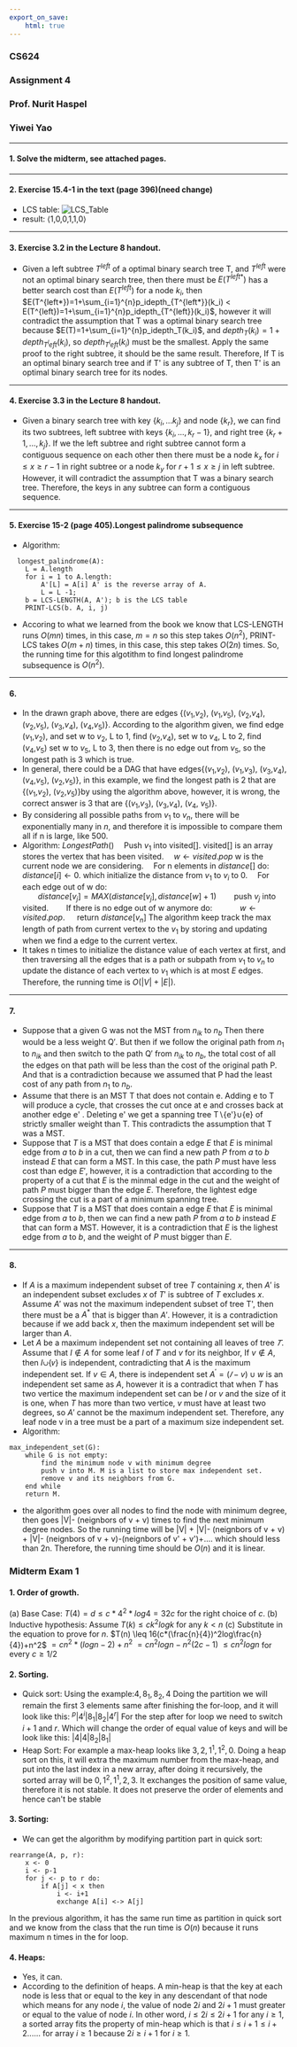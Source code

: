 ```yaml
---
export_on_save:
    html: true
---
```

### CS624
### Assignment 4
### Prof. Nurit Haspel
### Yiwei Yao
---
#### 1. Solve the midterm, see attached pages.
---
#### 2. Exercise 15.4-1 in the text (page 396)(need change)
* LCS table: 
    ![LCS_Table](LCS_table.JPG)
* result: ⟨1,0,0,1,1,0⟩
---
#### 3. Exercise 3.2 in the Lecture 8 handout.
* Given a left subtree $T^{left}$ of a optimal binary search tree T, and $T^{left}$ were not an optimal binary search tree, then there must be $E(T^{left*})$ has a better search cost than $E(T^{left})$ for a node $k_i$, then $E(T^{left*})=1+\sum_{i=1}^{n}p_idepth_{T^{left*}}(k_i) < E(T^{left})=1+\sum_{i=1}^{n}p_idepth_{T^{left}}(k_i)$, however it will contradict the assumption that T was a optimal binary search tree because $E(T)=1+\sum_{i=1}^{n}p_idepth_T(k_i)$, and $depth_T(k_i)=1+depth_{T^left}(k_i)$, so $depth_{T^left}(k_i)$ must be the smallest. Apply the same proof to the right subtree, it should be the same result. Therefore, If T is an optimal binary search tree and if T' is any subtree of T, then T' is an optimal binary search tree for its nodes.
---
#### 4. Exercise 3.3 in the Lecture 8 handout.
* Given a binary search tree with key {$k_i,...k_j$} and node {$k_r$}, we can find its two subtrees, left subtree with keys {$k_i,...,k_r-1$}, and right tree {$k_r+1,...,k_j$}. If we the left subtree and right subtree cannot form a contiguous sequence on each other then there must be a node $k_x$ for $i\leq x\geq r-1$ in right subtree or a node $k_y$ for $r+1\leq x\geq j$ in left subtree. However, it will contradict the assumption that T was a binary search tree. Therefore, the keys in any subtree can form a contiguous sequence.
---
#### 5. Exercise 15-2 (page 405).Longest palindrome subsequence
* Algorithm:
```
  longest_palindrome(A):
    L = A.length
    for i = 1 to A.length:
        A'[L] = A[i] A' is the reverse array of A.
        L = L -1;
    b = LCS-LENGTH(A, A'); b is the LCS table
    PRINT-LCS(b. A, i, j)
```
* Accoring to what we learned from the book we know that LCS-LENGTH runs $O(mn)$ times, in this case, $m=n$ so this step takes $O(n^2)$, PRINT-LCS takes $O(m+n)$ times, in this case, this step takes $O(2n)$ times. So, the running time for this algotithm to find longest palindrome subsequence is $O(n^2)$. 
---
#### 6.
* In the drawn graph above, there are edges {($v_1$,$v_2$), ($v_1$,$v_5$), ($v_2$,$v_4$), ($v_2$,$v_5$), ($v_3$,$v_4$), ($v_4$,$v_5$)}. According to the algorithm given, we find edge ($v_1$,$v_2$), and set w to $v_2$, L to $1$, find ($v_2$,$v_4$), set w to $v_4$, L to $2$, find ($v_4$,$v_5$) set w to $v_5$, L to $3$, then there is no edge out from $v_5$, so the longest path is $3$ which is true.
* In general, there could be a DAG that have edges{($v_1$,$v_2$), ($v_1$,$v_3$), ($v_3$,$v_4$), ($v_4$,$v_5$), ($v_2$,$v_5$)}, in this example, we find the longest path is $2$ that are {($v_1$,$v_2$), ($v_2$,$v_5$)}by using the algorithm above, however, it is wrong, the correct answer is $3$ that are {($v_1$,$v_3$), ($v_3$,$v_4$), ($v_4$, $v_5$)}.
* By considering all possible paths from $v_1$ to $v_n$, there will be exponentially many in $n$, and therefore it is impossible to compare them all if n is large, like $500$.
* Algorithm: 
$LongestPath()$
&emsp;Push $v_1$ into visited[]. visited[] is an array stores the vertex that has been visited.
&emsp;$w \leftarrow visited.pop$ w is the current node we are considering.
&emsp;For n elements in $distance[]$ do:
&emsp;&emsp;$distance[i] \leftarrow 0$. which initialize the distance from $v_1$ to $v_i$ to 0.
&emsp;For each edge out of w do:   
&emsp;&emsp;$distance[v_j]=MAX(distance[v_j], distance[w]+1)$
&emsp;&emsp;push $v_j$ into visited.
&emsp;&emsp;If there is no edge out of w anymore do:
&emsp;&emsp;&emsp; $w \leftarrow visited.pop$.
&emsp; return $distance[v_n]$
The algorithm keep track the max length of path from current vertex to the $v_1$ by storing and updating when we find a edge to the current vertex.
* It takes n times to initialize the distance value of each vertex at first, and then traversing all the edges that is a path or subpath from $v_1$ to $v_n$ to update the distance of each vertex to $v_1$ which is at most $E$ edges. Therefore, the running time is $O(|V|+|E|)$.
---
#### 7.
* Suppose that a given G was not the MST from $n_{ik}$ to $n_b$ Then there would be a less weight Q′. But then if we follow the original path from $n_1$ to $n_{ik}$ and then switch to the path Q′ from $n_{ik}$ to $n_b$, the total cost of all the edges on that path will be less than the cost of the original path P. And that is a contradiction because we assumed that P had the least cost of any path from $n_1$ to $n_b$.
* Assume that there is an MST T that does not contain e. Adding e to T will produce a cycle, that crosses the cut once at e and crosses back at another edge e' . Deleting e' we get a spanning tree T∖{e'}∪{e} of strictly smaller weight than T. This contradicts the assumption that T was a MST. 
* Suppose that $T$ is a MST that does contain a edge $E$ that $E$ is minimal edge from $a$ to $b$ in a cut, then we can find a new path $P$ from $a$ to $b$ instead $E$ that can form a MST. In this case, the path $P$ must have less cost than edge $E'$, however, it is a contradiction that according to the property of a cut that $E$ is the minmal edge in the cut and the weight of path $P$ must bigger than the edge $E$. Therefore, the lightest edge crossing the cut is a part of a minimum spanning tree.
* Suppose that $T$ is a MST that does contain a edge $E$ that $E$ is minimal edge from $a$ to $b$, then we can find a new path $P$ from $a$ to $b$ instead $E$ that can form a MST. However, it is a contradiction that $E$ is the lighest edge from $a$ to $b$, and the weight of $P$ must bigger than $E$.
---
#### 8.
* If $A$ is a maximum independent subset of tree $T$ containing $x$, then $A'$ is an independent subset excludes $x$ of $T'$ is subtree of $T$ excludes $x$. Assume $A'$ was not the maximum independent subset of tree T', then there must be a $A^*$ that is bigger than $A'$. However, it is a contradiction because if we add back $x$, then the maximum independent set will be larger than $A$.
* Let $A$ be a maximum independent set not containing all leaves of tree $𝑇$. Assume that $l\notin A$ for some leaf $l$ of 𝑇 and $v$ for its neighbor, If $v\notin A$, then 𝐼∪{𝑣} is independent, contradicting that $A$ is the maximum independent set. If $v\in A$, there is independent set $A^′=(𝐼-v)\cup {w}$ is an independent set same as $A$, however it is a contradict that when $T$ has two vertice the maximum independent set can be $l$ or $v$ and the size of it is one, when $T$ has more than two vertice, $v$ must have at least two degrees, so $A'$ cannot be the maximum independent set. Therefore, any leaf node v in a tree must be a part of a maximum size independent set.
* Algorithm:
```
max_independent_set(G): 
    while G is not empty:
        find the minimum node v with minimum degree
        push v into M. M is a list to store max independent set.
        remove v and its neighbors from G.
    end while
    return M.
```
* the algorithm goes over all nodes to find the node with minimum degree, then goes |V|- (neignbors of v + v) times to find the next minimum degree nodes. So the running time will be |V| + |V|- (neignbors of v + v) + |V|- (neignbors of v + v)-(neignbors of v' + v')+.... which should less than 2n. Therefore, the running time should be $O(n)$ and it is linear.
<div style="page-break-after: always;"></div>

### Midterm Exam 1 
#### 1. Order of growth.
(a) Base Case: $T(4) = d \leq c*4^2*log4=32c$ for the right choice of $c$.
(b) Inductive hypothesis: Assume $T(k) \leq ck^2logk$ for any $k < n$
(c) Substitute  in the equation to prove for $n$.
$T(n) \leq 16(c*(\frac{n}{4})^2log\frac{n}{4})+n^2$
$=cn^2*(logn-2)+n^2$
$=cn^2logn-n^2(2c-1)$
$\leq cn^2logn$ for every $c\geq 1/2$
#### 2. Sorting.
* Quick sort:
Using the example:$4,8_1,8_2,4$
Doing the partition we will remain the first 3 elements same after finishing the for-loop, and it will look like this:
$^p|4^i|8_1|8_2|4^r|$
For the step after for loop we need to switch $i+1$ and $r$. Which will change the order of equal value of keys and will be look like this:
$|4|4|8_2|8_1|$
* Heap Sort:
For example a max-heap looks like 
$3, 2, 1^1, 1^2, 0$. Doing a heap sort on this, it will extra the maximum number from the max-heap, and put into the last index in a new array, after doing it recursively, the sorted array will be $0, 1^2, 1^1, 2, 3$. It exchanges the position of same value, therefore it is not stable.
It does not preserve the order of elements and hence can't be stable
#### 3. Sorting:
* We can get the algorithm by modifying partition part in quick sort:
```
rearrange(A, p, r):
    x <- 0
    i <- p-1
    for j <- p to r do:
        if A[j] < x then
            i <- i+1
            exchange A[i] <-> A[j]
```
In the previous algorithm, it has the same run time as partition in quick sort and we know from the class that the run time is $O(n)$ because it runs maximum n times in the for loop.
#### 4. Heaps:
* Yes, it can.
* According to the definition of heaps. A min-heap is that the key at each node is less that or equal to the key in any descendant of that node which means for any node $i$, the value of node $2i$ and $2i+1$ must greater or equal to the value of node $i$. In other word, $i\leq 2i \leq 2i+1$ for any $i\geq 1$, a sorted array fits the property of min-heap which is that $i\leq i+1\leq i+2......$ for array $i\geq 1$ because $2i\geq i+1$ for $i\geq 1$.